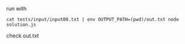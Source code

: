 run with

```
cat tests/input/input00.txt | env OUTPUT_PATH=(pwd)/out.txt node solution.js
```

check out.txt
